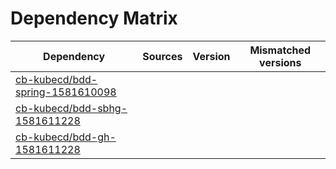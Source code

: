 # Dependency Matrix

Dependency | Sources | Version | Mismatched versions
---------- | ------- | ------- | -------------------
[cb-kubecd/bdd-spring-1581610098](https://github.com/cb-kubecd/bdd-spring-1581610098.git) |  | []() | 
[cb-kubecd/bdd-sbhg-1581611228](https://github.com/cb-kubecd/bdd-sbhg-1581611228.git) |  | []() | 
[cb-kubecd/bdd-gh-1581611228](https://github.com/cb-kubecd/bdd-gh-1581611228.git) |  | []() | 
